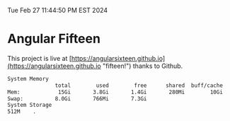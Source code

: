 Tue Feb 27 11:44:50 PM EST 2024

# Angular Fifteen


This project is live at [https://angularsixteen.github.io](https://angularsixteen.github.io "fifteen!") thanks to Github.

```bash
System Memory
               total        used        free      shared  buff/cache   available
Mem:            15Gi       3.8Gi       1.4Gi       280Mi        10Gi        11Gi
Swap:          8.0Gi       766Mi       7.3Gi
System Storage
512M	.
```
